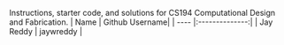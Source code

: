 Instructions, starter code, and solutions for CS194 Computational Design and Fabrication.
| Name | Github Username|
| ---- |:--------------:|
| Jay Reddy | jaywreddy |
